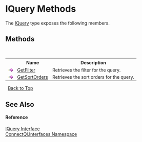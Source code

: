 # IQuery Methods
 

The <a href="T_ConnectQl_Interfaces_IQuery">IQuery</a> type exposes the following members.


## Methods
&nbsp;<table><tr><th></th><th>Name</th><th>Description</th></tr><tr><td>![Public method](media/pubmethod.gif "Public method")</td><td><a href="M_ConnectQl_Interfaces_IQuery_GetFilter">GetFilter</a></td><td>
Retrieves the filter for the query.</td></tr><tr><td>![Public method](media/pubmethod.gif "Public method")</td><td><a href="M_ConnectQl_Interfaces_IQuery_GetSortOrders">GetSortOrders</a></td><td>
Retrieves the sort orders for the query.</td></tr></table>&nbsp;
<a href="#iquery-methods">Back to Top</a>

## See Also


#### Reference
<a href="T_ConnectQl_Interfaces_IQuery">IQuery Interface</a><br /><a href="N_ConnectQl_Interfaces">ConnectQl.Interfaces Namespace</a><br />